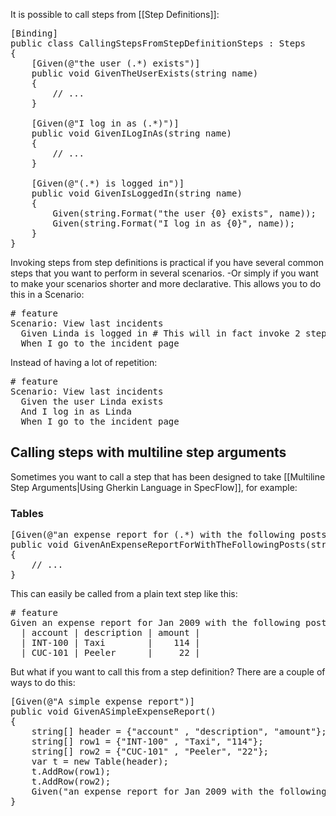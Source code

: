 It is possible to call steps from [[Step Definitions]]:

<pre>
[Binding]
public class CallingStepsFromStepDefinitionSteps : Steps
{
	[Given(@"the user (.*) exists")]
	public void GivenTheUserExists(string name)
	{
		// ...
	}

	[Given(@"I log in as (.*)")]
	public void GivenILogInAs(string name)
	{
		// ...
	}

	[Given(@"(.*) is logged in")]
	public void GivenIsLoggedIn(string name)
	{
		Given(string.Format("the user {0} exists", name));
		Given(string.Format("I log in as {0}", name));
	}
}	
</pre>

Invoking steps from step definitions is practical if you have several common steps that you want to perform in several scenarios. -Or simply if you want to make your scenarios shorter and more declarative. This allows you to do this in a Scenario:

<pre>
# feature
Scenario: View last incidents
  Given Linda is logged in # This will in fact invoke 2 step definitions
  When I go to the incident page
</pre>

Instead of having a lot of repetition:

<pre>
# feature
Scenario: View last incidents
  Given the user Linda exists
  And I log in as Linda
  When I go to the incident page
</pre>

## Calling steps with multiline step arguments 

Sometimes you want to call a step that has been designed to take [[Multiline Step Arguments|Using Gherkin Language in SpecFlow]], for example:

### Tables

<pre>
[Given(@"an expense report for (.*) with the following posts:")]
public void GivenAnExpenseReportForWithTheFollowingPosts(string date, Table postTable)
{
	// ...
}
</pre>

This can easily be called from a plain text step like this:

<pre>
# feature
Given an expense report for Jan 2009 with the following posts:
  | account | description | amount |
  | INT-100 | Taxi        |    114 |
  | CUC-101 | Peeler      |     22 |
</pre>

But what if you want to call this from a step definition? There are a couple of ways to do this:

<pre>
[Given(@"A simple expense report")]
public void GivenASimpleExpenseReport()
{
    string[] header = {"account" , "description", "amount"};
    string[] row1 = {"INT-100" , "Taxi", "114"};
    string[] row2 = {"CUC-101" , "Peeler", "22"};
    var t = new Table(header);
    t.AddRow(row1);
    t.AddRow(row2);
    Given("an expense report for Jan 2009 with the following posts:", t);
}
</pre>
